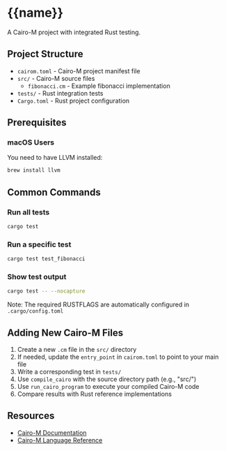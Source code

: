 # {{name}}

A Cairo-M project with integrated Rust testing.

## Project Structure

- `cairom.toml` - Cairo-M project manifest file
- `src/` - Cairo-M source files
  - `fibonacci.cm` - Example fibonacci implementation
- `tests/` - Rust integration tests
- `Cargo.toml` - Rust project configuration

## Prerequisites

### macOS Users

You need to have LLVM installed:

```bash
brew install llvm
```

## Common Commands

### Run all tests

```bash
cargo test
```

### Run a specific test

```bash
cargo test test_fibonacci
```

### Show test output

```bash
cargo test -- --nocapture
```

Note: The required RUSTFLAGS are automatically configured in
`.cargo/config.toml`

## Adding New Cairo-M Files

1. Create a new `.cm` file in the `src/` directory
2. If needed, update the `entry_point` in `cairom.toml` to point to your main
   file
3. Write a corresponding test in `tests/`
4. Use `compile_cairo` with the source directory path (e.g., "src/")
5. Use `run_cairo_program` to execute your compiled Cairo-M code
6. Compare results with Rust reference implementations

## Resources

- [Cairo-M Documentation](https://github.com/kkrt-labs/cairo-m)
- [Cairo-M Language Reference](https://github.com/kkrt-labs/cairo-m/docs)
